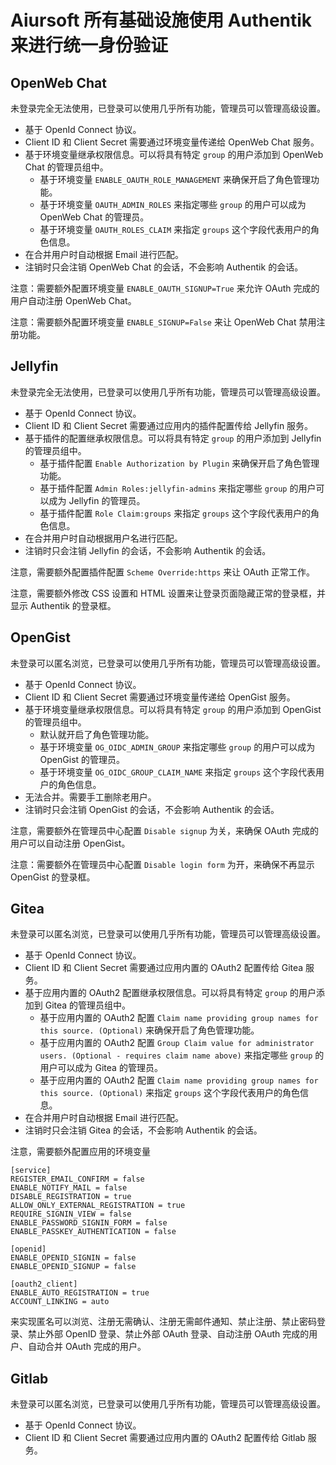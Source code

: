 # Aiursoft 所有基础设施使用 Authentik 来进行统一身份验证

## OpenWeb Chat

未登录完全无法使用，已登录可以使用几乎所有功能，管理员可以管理高级设置。

* 基于 OpenId Connect 协议。
* Client ID 和 Client Secret 需要通过环境变量传递给 OpenWeb Chat 服务。
* 基于环境变量继承权限信息。可以将具有特定 `group` 的用户添加到 OpenWeb Chat 的管理员组中。
  * 基于环境变量 `ENABLE_OAUTH_ROLE_MANAGEMENT` 来确保开启了角色管理功能。
  * 基于环境变量 `OAUTH_ADMIN_ROLES` 来指定哪些 `group` 的用户可以成为 OpenWeb Chat 的管理员。
  * 基于环境变量 `OAUTH_ROLES_CLAIM` 来指定 `groups` 这个字段代表用户的角色信息。
* 在合并用户时自动根据 Email 进行匹配。
* 注销时只会注销 OpenWeb Chat 的会话，不会影响 Authentik 的会话。

注意：需要额外配置环境变量 `ENABLE_OAUTH_SIGNUP=True` 来允许 OAuth 完成的用户自动注册 OpenWeb Chat。

注意：需要额外配置环境变量 `ENABLE_SIGNUP=False` 来让 OpenWeb Chat 禁用注册功能。

## Jellyfin

未登录完全无法使用，已登录可以使用几乎所有功能，管理员可以管理高级设置。

* 基于 OpenId Connect 协议。
* Client ID 和 Client Secret 需要通过应用内的插件配置传给 Jellyfin 服务。
* 基于插件的配置继承权限信息。可以将具有特定 `group` 的用户添加到 Jellyfin 的管理员组中。
  * 基于插件配置 `Enable Authorization by Plugin` 来确保开启了角色管理功能。
  * 基于插件配置 `Admin Roles:jellyfin-admins` 来指定哪些 `group` 的用户可以成为 Jellyfin 的管理员。
  * 基于插件配置 `Role Claim:groups` 来指定 `groups` 这个字段代表用户的角色信息。
* 在合并用户时自动根据用户名进行匹配。
* 注销时只会注销 Jellyfin 的会话，不会影响 Authentik 的会话。

注意，需要额外配置插件配置 `Scheme Override:https` 来让 OAuth 正常工作。

注意，需要额外修改 CSS 设置和 HTML 设置来让登录页面隐藏正常的登录框，并显示 Authentik 的登录框。

## OpenGist

未登录可以匿名浏览，已登录可以使用几乎所有功能，管理员可以管理高级设置。

* 基于 OpenId Connect 协议。
* Client ID 和 Client Secret 需要通过环境变量传递给 OpenGist 服务。
* 基于环境变量继承权限信息。可以将具有特定 `group` 的用户添加到 OpenGist 的管理员组中。
  * 默认就开启了角色管理功能。
  * 基于环境变量 `OG_OIDC_ADMIN_GROUP` 来指定哪些 `group` 的用户可以成为 OpenGist 的管理员。
  * 基于环境变量 `OG_OIDC_GROUP_CLAIM_NAME` 来指定 `groups` 这个字段代表用户的角色信息。
* 无法合并。需要手工删除老用户。
* 注销时只会注销 OpenGist 的会话，不会影响 Authentik 的会话。

注意，需要额外在管理员中心配置 `Disable signup` 为关，来确保 OAuth 完成的用户可以自动注册 OpenGist。

注意：需要额外在管理员中心配置 `Disable login form` 为开，来确保不再显示 OpenGist 的登录框。

## Gitea

未登录可以匿名浏览，已登录可以使用几乎所有功能，管理员可以管理高级设置。

* 基于 OpenId Connect 协议。
* Client ID 和 Client Secret 需要通过应用内置的 OAuth2 配置传给 Gitea 服务。
* 基于应用内置的 OAuth2 配置继承权限信息。可以将具有特定 `group` 的用户添加到 Gitea 的管理员组中。
  * 基于应用内置的 OAuth2 配置 `Claim name providing group names for this source. (Optional)` 来确保开启了角色管理功能。
  * 基于应用内置的 OAuth2 配置 `Group Claim value for administrator users. (Optional - requires claim name above)` 来指定哪些 `group` 的用户可以成为 Gitea 的管理员。
  * 基于应用内置的 OAuth2 配置 `Claim name providing group names for this source. (Optional)` 来指定 `groups` 这个字段代表用户的角色信息。
* 在合并用户时自动根据 Email 进行匹配。
* 注销时只会注销 Gitea 的会话，不会影响 Authentik 的会话。

注意，需要额外配置应用的环境变量

```env
[service]
REGISTER_EMAIL_CONFIRM = false
ENABLE_NOTIFY_MAIL = false
DISABLE_REGISTRATION = true
ALLOW_ONLY_EXTERNAL_REGISTRATION = true
REQUIRE_SIGNIN_VIEW = false
ENABLE_PASSWORD_SIGNIN_FORM = false
ENABLE_PASSKEY_AUTHENTICATION = false

[openid]
ENABLE_OPENID_SIGNIN = false
ENABLE_OPENID_SIGNUP = false

[oauth2_client]
ENABLE_AUTO_REGISTRATION = true
ACCOUNT_LINKING = auto

```

来实现匿名可以浏览、注册无需确认、注册无需邮件通知、禁止注册、禁止密码登录、禁止外部 OpenID 登录、禁止外部 OAuth 登录、自动注册 OAuth 完成的用户、自动合并 OAuth 完成的用户。

## Gitlab

未登录可以匿名浏览，已登录可以使用几乎所有功能，管理员可以管理高级设置。

* 基于 OpenId Connect 协议。
* Client ID 和 Client Secret 需要通过应用内置的 OAuth2 配置传给 Gitlab 服务。